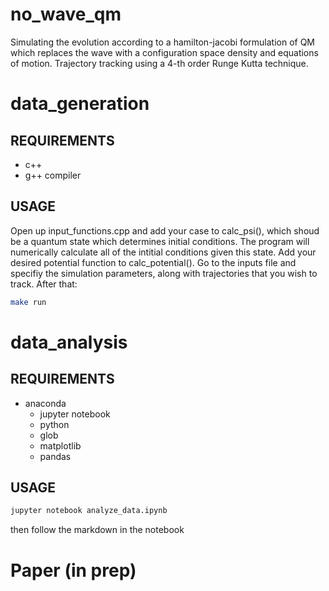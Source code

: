 # no_wave_qm
Simulating the evolution according to a hamilton-jacobi formulation of QM which replaces the wave with a configuration space density and equations of motion. Trajectory tracking using a 4-th order Runge Kutta technique.



# data_generation

## REQUIREMENTS
- c++
- g++ compiler

## USAGE
Open up input_functions.cpp and add your case to calc_psi(), which shoud be a quantum state which determines initial conditions. The program will numerically calculate all of the intitial conditions given this state. Add your desired potential function to calc_potential().  Go to the inputs file and specifiy the simulation parameters, along with trajectories that you wish to track. After that:
```bash  
make run
```


# data_analysis

## REQUIREMENTS
 - anaconda
     - jupyter notebook
     - python
     - glob 
     - matplotlib 
     - pandas 
 
 ## USAGE
 ```bash  
jupyter notebook analyze_data.ipynb
```
then follow the markdown in the notebook



# Paper (in prep)
